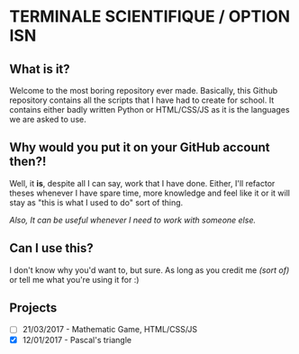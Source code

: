 # TERMINALE SCIENTIFIQUE / OPTION ISN
## What is it?
Welcome to the most boring repository ever made.
Basically, this Github repository contains all the scripts that I have had to create for school. It contains either badly written Python or HTML/CSS/JS as it is the languages we are asked to use.

## Why would you put it on your GitHub account then?!
Well, it **is**, despite all I can say, work that I have done.
Either, I'll refactor theses whenever I have spare time, more knowledge and feel like it or it will stay as "this is what I used to do" sort of thing.

*Also, It can be useful whenever I need to work with someone else.*

## Can I use this?
I don't know why you'd want to, but sure.
As long as you credit me *(sort of)* or tell me what you're using it for :)

## Projects
- [ ] 21/03/2017 - Mathematic Game, HTML/CSS/JS
- [x] 12/01/2017 - Pascal's triangle